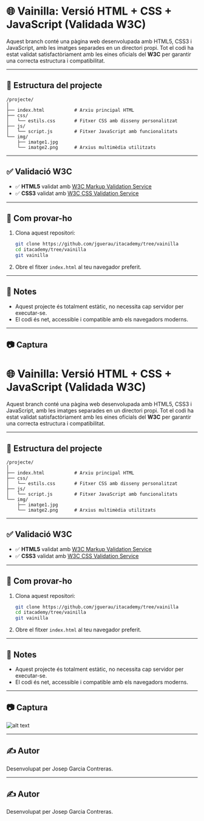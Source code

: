 # 🌐 Vainilla: Versió HTML + CSS + JavaScript (Validada W3C)

Aquest branch conté una pàgina web desenvolupada amb HTML5, CSS3 i JavaScript, amb les imatges separades en un directori propi. Tot el codi ha estat validat satisfactòriament amb les eines oficials del **W3C** per garantir una correcta estructura i compatibilitat.

---

## 📁 Estructura del projecte

```
/projecte/
│
├── index.html           # Arxiu principal HTML
├── css/
│   └── estils.css       # Fitxer CSS amb disseny personalitzat
├── js/
│   └── script.js        # Fitxer JavaScript amb funcionalitats
└── img/
    ├── imatge1.jpg
    └── imatge2.png      # Arxius multimèdia utilitzats
```

---

## ✅ Validació W3C

- ✅ **HTML5** validat amb [W3C Markup Validation Service](https://validator.w3.org/)
- ✅ **CSS3** validat amb [W3C CSS Validation Service](https://jigsaw.w3.org/css-validator/)

---

## 🧪 Com provar-ho

1. Clona aquest repositori:
   ```bash
   git clone https://github.com/jguerau/itacademy/tree/vainilla
   cd itacademy/tree/vainilla
   git vainilla
   ```

2. Obre el fitxer `index.html` al teu navegador preferit.

---

## 📌 Notes

- Aquest projecte és totalment estàtic, no necessita cap servidor per executar-se.
- El codi és net, accessible i compatible amb els navegadors moderns.

---

## 📷 Captura


# 🌐 Vainilla: Versió HTML + CSS + JavaScript (Validada W3C)

Aquest branch conté una pàgina web desenvolupada amb HTML5, CSS3 i JavaScript, amb les imatges separades en un directori propi. Tot el codi ha estat validat satisfactòriament amb les eines oficials del **W3C** per garantir una correcta estructura i compatibilitat.

---

## 📁 Estructura del projecte

```
/projecte/
│
├── index.html           # Arxiu principal HTML
├── css/
│   └── estils.css       # Fitxer CSS amb disseny personalitzat
├── js/
│   └── script.js        # Fitxer JavaScript amb funcionalitats
└── img/
    ├── imatge1.jpg
    └── imatge2.png      # Arxius multimèdia utilitzats
```

---

## ✅ Validació W3C

- ✅ **HTML5** validat amb [W3C Markup Validation Service](https://validator.w3.org/)
- ✅ **CSS3** validat amb [W3C CSS Validation Service](https://jigsaw.w3.org/css-validator/)

---

## 🧪 Com provar-ho

1. Clona aquest repositori:
   ```bash
   git clone https://github.com/jguerau/itacademy/tree/vainilla
   cd itacademy/tree/vainilla
   git vainilla
   ```

2. Obre el fitxer `index.html` al teu navegador preferit.

---

## 📌 Notes

- Aquest projecte és totalment estàtic, no necessita cap servidor per executar-se.
- El codi és net, accessible i compatible amb els navegadors moderns.

---

## 📷 Captura

![alt text](readme-1.png)

---

## ✍️ Autor

Desenvolupat per Josep Garcia Contreras.

---

## ✍️ Autor

Desenvolupat per Josep Garcia Contreras.




